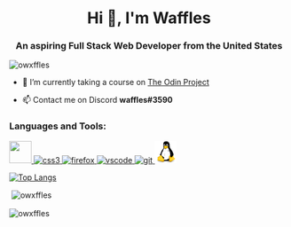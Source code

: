 <h1 align="center">Hi 👋, I'm Waffles</h1>
<h3 align="center">An aspiring Full Stack Web Developer from the United States</h3>

<p align="left"> <img src="https://komarev.com/ghpvc/?username=owxffles&label=Profile%20views&color=0e75b6&style=flat" alt="owxffles" /> </p>

- 🔭 I’m currently taking a course on [The Odin Project](https://www.theodinproject.com/)

- 📫 Contact me on Discord **waffles#3590**

<h3 align="left">Languages and Tools:</h3>
<p align="left"> <a href="https://en.wikipedia.org/wiki/HTML" target="_blank" rel="noreferrer"> <img src="https://cdn.jsdelivr.net/gh/devicons/devicon/icons/html5/html5-original.svg" width="40" height="40/"> </a> <a href="https://en.wikipedia.org/wiki/CSS" target="_blank" rel="noreferrer"> <img src="https://cdn.jsdelivr.net/gh/devicons/devicon/icons/css3/css3-original.svg" alt="css3" width="40" height="40/"> </a> <a href="https://www.mozilla.org/en-US/firefox/new/" target="_blank" rel="noreferrer"> <img src="https://cdn.jsdelivr.net/gh/devicons/devicon/icons/firefox/firefox-original.svg" alt="firefox" width="40" height="40"/> </a> <a href="https://code.visualstudio.com/" target="_blank" rel="noreferrer"> <img src="https://cdn.jsdelivr.net/gh/devicons/devicon/icons/vscode/vscode-original.svg" alt="vscode" width="40" height="40"/> </a> <a href="https://git-scm.com/" target="_blank" rel="noreferrer"> <img src="https://www.vectorlogo.zone/logos/git-scm/git-scm-icon.svg" alt="git" width="40" height="40"/> </a> <a href="https://www.linux.org/" target="_blank" rel="noreferrer"> <img src="https://raw.githubusercontent.com/devicons/devicon/master/icons/linux/linux-original.svg" alt="linux" width="40" height="40"/> </a> </p>

[![Top Langs](https://github-readme-stats.vercel.app/api/top-langs/?username=owxffles&theme=dark)](https://github.com/anuraghazra/github-readme-stats)

<p>&nbsp;<img align="center" src="https://github-readme-stats.vercel.app/api?username=owxffles&show_icons=true&theme=dark&locale=en" alt="owxffles" /></p>

<p><img align="center" src="https://github-readme-streak-stats.herokuapp.com/?user=owxffles&theme=dark" alt="owxffles" /></p>
